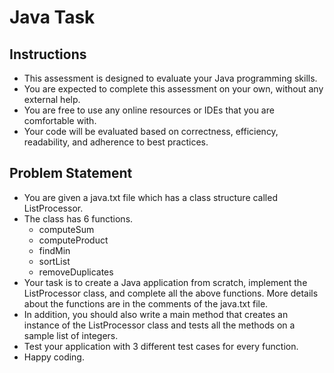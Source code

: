 # Java Task

## Instructions

* This assessment is designed to evaluate your Java programming skills.
* You are expected to complete this assessment on your own, without any external help.
* You are free to use any online resources or IDEs that you are comfortable with.
* Your code will be evaluated based on correctness, efficiency, readability, and adherence to best practices.

## Problem Statement

* You are given a java.txt file which has a class structure called ListProcessor.
* The class has 6 functions. 
  - computeSum
  - computeProduct
  - findMin
  - sortList
  - removeDuplicates
* Your task is to create a Java application from scratch, implement the ListProcessor class, and complete all the above functions. More details about the functions are in the comments of the java.txt file.
* In addition, you should also write a main method that creates an instance of the ListProcessor class and tests all the methods on a sample list of integers.
* Test your application with 3 different test cases for every function. 
* Happy coding.

